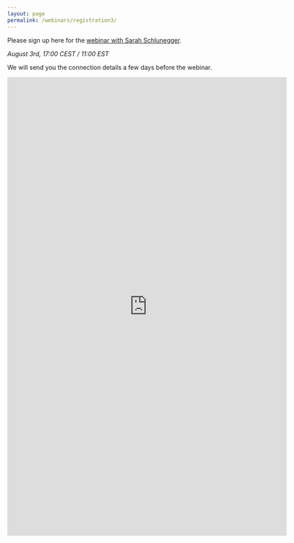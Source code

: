 ```yaml
---
layout: page
permalink: /webinars/registration3/
---
```


Please sign up here for the [webinar with Sarah Schlunegger](https://large-ensemble.github.io/webinars/).

_August 3rd, 17:00 CEST / 11:00 EST_

We will send you the connection details a few days before the webinar.


<iframe src="https://docs.google.com/forms/d/e/1FAIpQLSe7y7UuqB7juHBoDG5NQACdYScmPalE6PmqB6sUwRpJeB13fQ/viewform?embedded=true" width="640" height="1050" frameborder="0" marginheight="0" marginwidth="0">Loading…</iframe>
